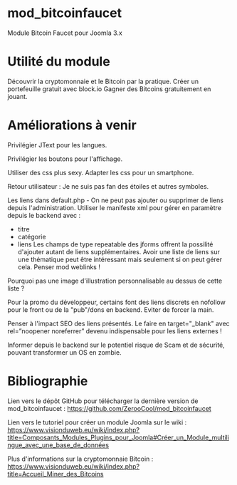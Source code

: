 # mod_bitcoinfaucet
Module Bitcoin Faucet pour Joomla 3.x

# Utilité du module
Découvrir la cryptomonnaie et le Bitcoin par la pratique.
Créer un portefeuille gratuit avec block.io
Gagner des Bitcoins gratuitement en jouant.

# Améliorations à venir
Privilégier JText pour les langues.

Privilégier les boutons pour l'affichage.

Utiliser des css plus sexy. Adapter les css pour un smartphone.

Retour utilisateur : Je ne suis pas fan des étoiles et autres symboles.

Les liens dans default.php - On ne peut pas ajouter ou supprimer de liens depuis l'administration.
Utiliser le manifeste xml pour gérer en paramètre depuis le backend avec :
- titre
- catégorie
- liens
Les champs de type repeatable des jforms offrent la possilité d'ajouter autant de liens supplémentaires.
Avoir une liste de liens sur une thématique peut être intéressant mais seulement si on peut gérer cela.
Penser mod weblinks !

Pourquoi pas une image d'illustration personnalisable au dessus de cette liste ?

Pour la promo du développeur, certains font des liens discrets en nofollow pour le front ou de la "pub"/dons en backend.
Eviter de forcer la main.

Penser à l'impact SEO des liens présentés.
Le faire en target="_blank" avec rel=”noopener noreferrer” devenu indispensable pour les liens externes !

Informer depuis le backend sur le potentiel risque de Scam et de sécurité, pouvant transformer un OS en zombie.

# Bibliographie
Lien vers le dépôt GitHub pour télécharger la dernière version de mod_bitcoinfaucet :
https://github.com/ZerooCool/mod_bitcoinfaucet

Lien vers le tutoriel pour créer un module Joomla sur le wiki :
https://www.visionduweb.eu/wiki/index.php?title=Composants_Modules_Plugins_pour_Joomla#Créer_un_Module_multilingue_avec_une_base_de_données

Plus d'informations sur la cryptomonnaie Bitcoin :
https://www.visionduweb.eu/wiki/index.php?title=Accueil_Miner_des_Bitcoins
